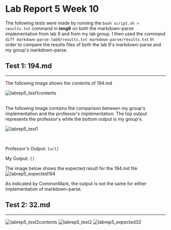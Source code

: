 # Lab Report 5 Week 10
The following tests were made by running the `bash script.sh > results.txt` command in **ieng6** on both the markdown-parse implementation from lab 9 and from my lab group. I then used the command `diff markdown-parse-lab9/results.txt markdown-parse/results.txt` in order to compare the results files of both the lab 9's markdown-parse and my group's markdown-parse. 

## Test 1: 194.md
---


The following image shows the contents of 194.md 

![labrep5_test1contents](https://user-images.githubusercontent.com/97699019/157831596-b674c61a-c8e7-43a3-92dd-68249eac075a.png)

<br>
The following image contains the comparison between my group's implementation and the professor's implementation. The top output represents the professor's while the bottom output is my group's.

![labrep5_test1](https://user-images.githubusercontent.com/97699019/157831580-6f7e87a2-b4db-4d7c-9967-c45aaeb54ae0.png)

<br>

Professor's Output: `[url]`

My Output: `[]`

The image below shows the expected result for the 194.md file.
![labrep5_expected194](https://user-images.githubusercontent.com/97699019/157850142-b16726ad-6565-4c65-88b0-c53a6b6af834.png)

As indicated by CommonMark, the output is not the same for either implementation of markdown-parse.



## Test 2: 32.md
---

![labrep5_test2contents](https://user-images.githubusercontent.com/97699019/157831594-4b2f6ea9-43b6-4abd-92b0-551e399e462f.png)
![labrep5_test2](https://user-images.githubusercontent.com/97699019/157831598-9f917a70-1f79-4128-9753-5806c113dc94.png)
![labrep5_expected32](https://user-images.githubusercontent.com/97699019/157850141-2d495f37-85cf-4dfe-9952-9f02d1125610.png)
